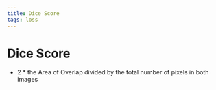 ```yaml
---
title: Dice Score
tags: loss
---
```


# Dice Score
- 2 * the Area of Overlap divided by the total number of pixels in both images




























































































